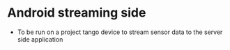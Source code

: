 **Android streaming side**
==============

- To be run on a project tango device to stream sensor data to the server side application
